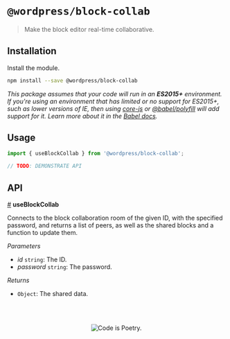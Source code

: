 # `@wordpress/block-collab`

> Make the block editor real-time collaborative.

## Installation

Install the module.

```sh
npm install --save @wordpress/block-collab
```

_This package assumes that your code will run in an **ES2015+** environment. If you're using an environment that has limited or no support for ES2015+, such as lower versions of IE, then using [core-js](https://github.com/zloirock/core-js) or [@babel/polyfill](https://babeljs.io/docs/en/next/babel-polyfill) will add support for it. Learn more about it in the [Babel docs](https://babeljs.io/docs/en/next/caveats)._

## Usage

```js
import { useBlockCollab } from '@wordpress/block-collab';

// TODO: DEMONSTRATE API
```

## API

<!-- START TOKEN(Autogenerated API docs) -->

<a name="useBlockCollab" href="#useBlockCollab">#</a> **useBlockCollab**

Connects to the block collaboration room of the given ID,
with the specified password, and returns a list of peers,
as well as the shared blocks and a function to update them.

_Parameters_

-   _id_ `string`: The ID.
-   _password_ `string`: The password.

_Returns_

-   `Object`: The shared data.


<!-- END TOKEN(Autogenerated API docs) -->

<br/><br/><p align="center"><img src="https://s.w.org/style/images/codeispoetry.png?1" alt="Code is Poetry." /></p>
